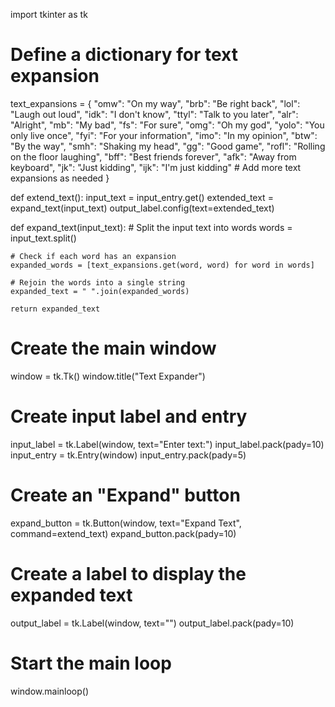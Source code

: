 import tkinter as tk

# Define a dictionary for text expansion
text_expansions = {
    "omw": "On my way",
    "brb": "Be right back",
    "lol": "Laugh out loud",
    "idk": "I don't know",
    "ttyl": "Talk to you later",
    "alr": "Alright",
    "mb": "My bad",
    "fs": "For sure",
    "omg": "Oh my god",
    "yolo": "You only live once",
    "fyi": "For your information",
    "imo": "In my opinion",
    "btw": "By the way",
    "smh": "Shaking my head",
    "gg": "Good game",
    "rofl": "Rolling on the floor laughing",
    "bff": "Best friends forever",
    "afk": "Away from keyboard",
    "jk": "Just kidding",
    "ijk": "I'm just kidding"
    # Add more text expansions as needed
}

def extend_text():
    input_text = input_entry.get()
    extended_text = expand_text(input_text)
    output_label.config(text=extended_text)

def expand_text(input_text):
    # Split the input text into words
    words = input_text.split()

    # Check if each word has an expansion
    expanded_words = [text_expansions.get(word, word) for word in words]

    # Rejoin the words into a single string
    expanded_text = " ".join(expanded_words)

    return expanded_text

# Create the main window
window = tk.Tk()
window.title("Text Expander")

# Create input label and entry
input_label = tk.Label(window, text="Enter text:")
input_label.pack(pady=10)
input_entry = tk.Entry(window)
input_entry.pack(pady=5)

# Create an "Expand" button
expand_button = tk.Button(window, text="Expand Text", command=extend_text)
expand_button.pack(pady=10)

# Create a label to display the expanded text
output_label = tk.Label(window, text="")
output_label.pack(pady=10)

# Start the main loop
window.mainloop()